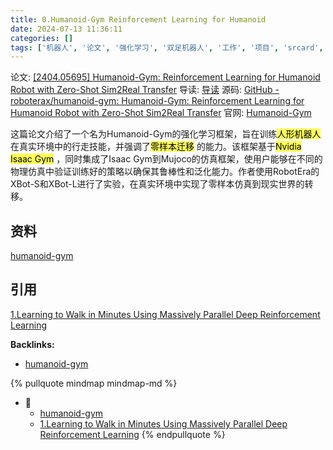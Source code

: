 ```yaml
---
title: 0.Humanoid-Gym Reinforcement Learning for Humanoid
date: 2024-07-13 11:36:11
categories: []
tags: ['机器人', '论文', '强化学习', '双足机器人', '工作', '项目', 'srcard', '无参考学习']
---
```


论文: [[2404.05695] Humanoid-Gym: Reinforcement Learning for Humanoid Robot with Zero-Shot Sim2Real Transfer](https://ar5iv.org/abs/2404.05695)
导读: [导读](https://tongyi.aliyun.com/efficiency/doc/read?taskId=1428388)
源码: [GitHub - roboterax/humanoid-gym: Humanoid-Gym: Reinforcement Learning for Humanoid Robot with Zero-Shot Sim2Real Transfer](https://github.com/roboterax/humanoid-gym)
官网: [Humanoid-Gym](https://sites.google.com/view/humanoid-gym/)
  
这篇论文介绍了一个名为Humanoid-Gym的强化学习框架，旨在训练<mark style="background: #fefe00A6;">人形机器人</mark> 在真实环境中的行走技能，并强调了<mark style="background: #fefe00A6;">零样本迁移</mark> 的能力。该框架基于<mark style="background: #fefe00A6;">Nvidia Isaac Gym</mark> ，同时集成了Isaac Gym到Mujoco的仿真框架，使用户能够在不同的物理仿真中验证训练好的策略以确保其鲁棒性和泛化能力。作者使用RobotEra的XBot-S和XBot-L进行了实验，在真实环境中实现了零样本仿真到现实世界的转移。
<!--SR:!2024-08-18,23,250-->
  
  
## 资料

[humanoid-gym](../ec75ee41345f503e58f539d384bf00b7f6619bf3)
  
  
## 引用

[1.Learning to Walk in Minutes Using Massively Parallel Deep Reinforcement Learning](../e4b141ee8dc17c4b43e1fd1f735217e727de0901)


**Backlinks:**

- [humanoid-gym](../ec75ee41345f503e58f539d384bf00b7f6619bf3)

{% pullquote mindmap mindmap-md %}
- 🔵
  - [humanoid-gym](../ec75ee41345f503e58f539d384bf00b7f6619bf3)
  - [1.Learning to Walk in Minutes Using Massively Parallel Deep Reinforcement Learning](../e4b141ee8dc17c4b43e1fd1f735217e727de0901)
{% endpullquote %}